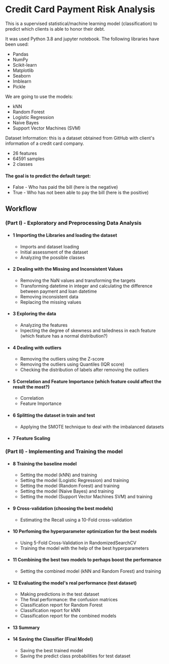 #  Credit Card Payment Risk Analysis

This is a supervised statistical/machine learning model (classification) to predict which clients is able to honor their debt.

It was used Python 3.8 and jupyter notebook. The following libraries have been used:
    
- Pandas
- NumPy
- Scikit-learn
- Matplotlib
- Seaborn
- Imblearn
- Pickle

We are going to use the models:
- kNN
- Random Forest
- Logistic Regression
- Naive Bayes
- Support Vector Machines (SVM)

Dataset Information: this is a dataset obtained from GitHub with client's information of a credit card company.
 - 26 features
 - 64591 samples
 - 2 classes

#### The goal is to predict the default target:

- False - Who has paid the bill (here is the negative)
- True - Who has not been able to pay the bill (here is the positive)

## Workflow

   ### (Part I) - Exploratory and Preprocessing Data Analysis

- #### 1 Importing the Libraries and loading the dataset 
    - Imports and dataset loading
    - Initial assessment of the dataset
    - Analyzing the possible classes
- #### 2 Dealing with the Missing and Inconsistent Values
    - Removing the NaN values and transforming the targets 
    - Transforming datetime in integer and calculating the difference between payment and loan datetime
    - Removing inconsistent data
    - Replacing the missing values    
- #### 3 Exploring the data
    - Analyzing the features
    - Inpecting the degree of skewness and tailedness in each feature (which feature has a normal distribution?)
- #### 4 Dealing with outliers
    - Removing the outliers using the Z-score
    - Removing the outliers using Quantiles (IQR score)
    - Checking the distribution of labels after removing the outliers
- #### 5 Correlation and Feature Importance (which feature could affect the result the most?)
    - Correlation
    - Feature Importance
- #### 6 Splitting the dataset in train and test
    - Applying the SMOTE technique to deal with the imbalanced datasets
- #### 7 Feature Scaling
        
### (Part II) - Implementing and Training the model

- #### 8 Training the baseline model
    - Setting the model (kNN) and training
    - Setting the model (Logistic Regression) and training
    - Setting the model (Random Forest) and training
    - Setting the model (Naive Bayes) and training
    - Setting the model (Support Vector Machines SVM) and training
- #### 9 Cross-validation (choosing the best models)
    - Estimating the Recall using a 10-Fold cross-validation
- #### 10 Perfoming the hyperparameter optimization for the best models
    - Using 5-Fold Cross-Validation in RandomizedSearchCV
    - Training the model with the help of the best hyperparameters
- #### 11 Combining the best two models to perhaps boost the performance
    - Setting the combined model (kNN and Random Forest) and training
- #### 12 Evaluating the model's real performance (test dataset)
    - Making predictions in the test dataset
    - The final performance: the confusion matrices
    - Classification report for Random Forest
    - Classification report for kNN
    - Classification report for the combined models
- #### 13 Summary
- #### 14 Saving the Classifier (Final Model)
    - Saving the best trained model
    - Saving the predict class probabilities for test dataset
